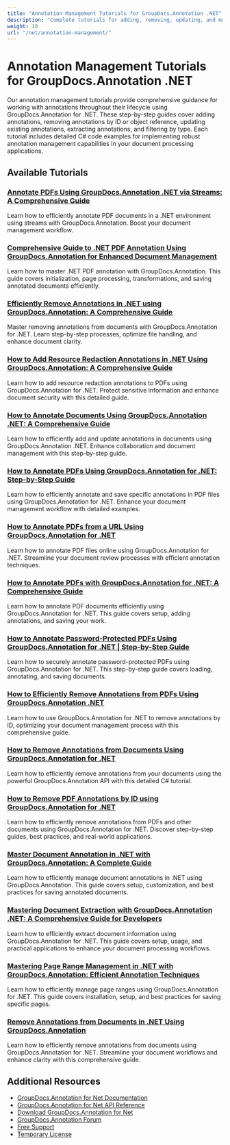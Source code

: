 ```yaml
---
title: "Annotation Management Tutorials for GroupDocs.Annotation .NET"
description: "Complete tutorials for adding, removing, updating, and managing annotations in documents using GroupDocs.Annotation for .NET."
weight: 10
url: "/net/annotation-management/"
---
```


# Annotation Management Tutorials for GroupDocs.Annotation .NET

Our annotation management tutorials provide comprehensive guidance for working with annotations throughout their lifecycle using GroupDocs.Annotation for .NET. These step-by-step guides cover adding annotations, removing annotations by ID or object reference, updating existing annotations, extracting annotations, and filtering by type. Each tutorial includes detailed C# code examples for implementing robust annotation management capabilities in your document processing applications.

## Available Tutorials

### [Annotate PDFs Using GroupDocs.Annotation .NET via Streams&#58; A Comprehensive Guide](./annotate-pdfs-groupdocs-dotnet-streams/)
Learn how to efficiently annotate PDF documents in a .NET environment using streams with GroupDocs.Annotation. Boost your document management workflow.

### [Comprehensive Guide to .NET PDF Annotation Using GroupDocs.Annotation for Enhanced Document Management](./net-pdf-annotation-groupdocs-guide/)
Learn how to master .NET PDF annotation with GroupDocs.Annotation. This guide covers initialization, page processing, transformations, and saving annotated documents efficiently.

### [Efficiently Remove Annotations in .NET using GroupDocs.Annotation&#58; A Comprehensive Guide](./remove-annotations-net-groupdocs-tutorial/)
Master removing annotations from documents with GroupDocs.Annotation for .NET. Learn step-by-step processes, optimize file handling, and enhance document clarity.

### [How to Add Resource Redaction Annotations in .NET Using GroupDocs.Annotation&#58; A Comprehensive Guide](./groupdocs-annotation-dotnet-resource-redaction/)
Learn how to add resource redaction annotations to PDFs using GroupDocs.Annotation for .NET. Protect sensitive information and enhance document security with this detailed guide.

### [How to Annotate Documents Using GroupDocs.Annotation .NET&#58; A Comprehensive Guide](./annotate-documents-groupdocs-dotnet/)
Learn how to efficiently add and update annotations in documents using GroupDocs.Annotation .NET. Enhance collaboration and document management with this step-by-step guide.

### [How to Annotate PDFs Using GroupDocs.Annotation for .NET&#58; Step-by-Step Guide](./annotate-pdfs-groupdocs-annotation-net/)
Learn how to efficiently annotate and save specific annotations in PDF files using GroupDocs.Annotation for .NET. Enhance your document management workflow with detailed examples.

### [How to Annotate PDFs from a URL Using GroupDocs.Annotation for .NET](./annotate-pdfs-online-groupdocs-annotation-net/)
Learn how to annotate PDF files online using GroupDocs.Annotation for .NET. Streamline your document review processes with efficient annotation techniques.

### [How to Annotate PDFs with GroupDocs.Annotation for .NET&#58; A Comprehensive Guide](./annotate-pdf-groupdocs-annotation-net/)
Learn how to annotate PDF documents efficiently using GroupDocs.Annotation for .NET. This guide covers setup, adding annotations, and saving your work.

### [How to Annotate Password-Protected PDFs Using GroupDocs.Annotation for .NET | Step-by-Step Guide](./annotate-password-protected-pdfs-groupdocs-dotnet/)
Learn how to securely annotate password-protected PDFs using GroupDocs.Annotation for .NET. This step-by-step guide covers loading, annotating, and saving documents.

### [How to Efficiently Remove Annotations from PDFs Using GroupDocs.Annotation .NET](./annotation-removal-pdf-groupdocs-dotnet-guide/)
Learn how to use GroupDocs.Annotation for .NET to remove annotations by ID, optimizing your document management process with this comprehensive guide.

### [How to Remove Annotations from Documents Using GroupDocs.Annotation for .NET](./remove-annotations-groupdocs-annotation-dotnet/)
Learn how to efficiently remove annotations from your documents using the powerful GroupDocs.Annotation API with this detailed C# tutorial.

### [How to Remove PDF Annotations by ID using GroupDocs.Annotation for .NET](./manage-pdf-annotations-groupdocs-dotnet-remove-id/)
Learn how to efficiently remove annotations from PDFs and other documents using GroupDocs.Annotation for .NET. Discover step-by-step guides, best practices, and real-world applications.

### [Master Document Annotation in .NET with GroupDocs.Annotation&#58; A Complete Guide](./mastering-document-annotation-dotnet-groupdocs/)
Learn how to efficiently manage document annotations in .NET using GroupDocs.Annotation. This guide covers setup, customization, and best practices for saving annotated documents.

### [Mastering Document Extraction with GroupDocs.Annotation .NET&#58; A Comprehensive Guide for Developers](./mastering-document-extraction-groupdocs-annotation-net/)
Learn how to efficiently extract document information using GroupDocs.Annotation for .NET. This guide covers setup, usage, and practical applications to enhance your document processing workflows.

### [Mastering Page Range Management in .NET with GroupDocs.Annotation&#58; Efficient Annotation Techniques](./groupdocs-annotation-dotnet-page-range-management/)
Learn how to efficiently manage page ranges using GroupDocs.Annotation for .NET. This guide covers installation, setup, and best practices for saving specific pages.

### [Remove Annotations from Documents in .NET Using GroupDocs.Annotation](./remove-annotations-dotnet-groupdocs/)
Learn how to efficiently remove annotations from documents using GroupDocs.Annotation for .NET. Streamline your document workflows and enhance clarity with this comprehensive guide.

## Additional Resources

- [GroupDocs.Annotation for Net Documentation](https://docs.groupdocs.com/annotation/net/)
- [GroupDocs.Annotation for Net API Reference](https://reference.groupdocs.com/annotation/net/)
- [Download GroupDocs.Annotation for Net](https://releases.groupdocs.com/annotation/net/)
- [GroupDocs.Annotation Forum](https://forum.groupdocs.com/c/annotation)
- [Free Support](https://forum.groupdocs.com/)
- [Temporary License](https://purchase.groupdocs.com/temporary-license/)
